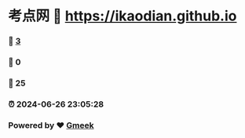 # 考点网 :link: https://ikaodian.github.io
### :page_facing_up: [3](http://blog.meekdai.com/tag.html) 
### :speech_balloon: 0 
### :hibiscus: 25 
### :alarm_clock: 2024-06-26 23:05:28 
### Powered by :heart: [Gmeek](https://github.com/Meekdai/Gmeek)
